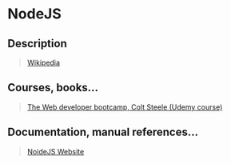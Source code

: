 # NodeJS

## Description

>[Wikipedia](https://en.wikipedia.org/wiki/Node.js)

## Courses, books...

>[The Web developer bootcamp, Colt Steele (Udemy course)](../the-web-developer-bootcamp/twdb.md)

## Documentation, manual references...

>[NoideJS Website](https://nodejs.org)

